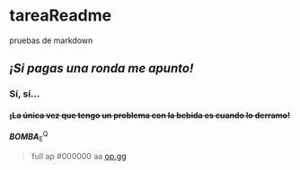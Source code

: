# tareaReadme
pruebas de markdown
## *¡Si pagas una ronda me apunto!*
### **Sí, sí...**
#### ~~¡La única vez que tengo un problema con la bebida es cuando lo derramo!~~
***BOMBA***<sub>E</sub><sup>Q</sup>
> full ap
#000000
 aa [op.gg](https://www.op.gg/summoners/euw/Sandark67-EUW)